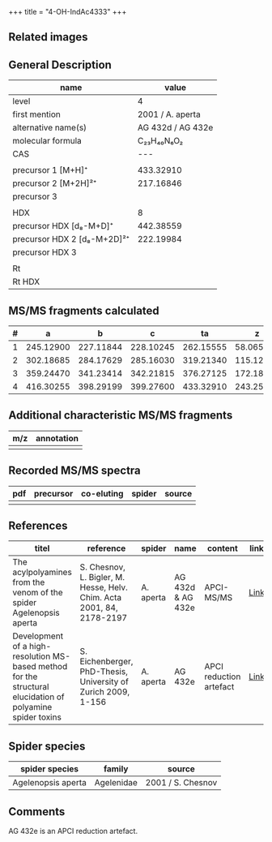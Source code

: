 +++
title = "4-OH-IndAc4333"
+++

## Related images

## General Description

| name                        | value             |
|-----------------------------|-------------------|
| level                       | 4                 |
| first mention               | 2001 / A. aperta  |
| alternative name(s)         | AG 432d / AG 432e |
| molecular formula           | C₂₃H₄₀N₆O₂        |
| CAS                         | ---               |
|                             |                   |
| precursor 1 [M+H]⁺          | 433.32910         |
| precursor 2 [M+2H]²⁺        | 217.16846         |
| precursor 3                 |                   |
|                             |                   |
| HDX                         | 8                 |
| precursor HDX   [d₈-M+D]⁺   | 442.38559         |
| precursor HDX 2 [d₈-M+2D]²⁺ | 222.19984         |
| precursor HDX 3             |                   |
|                             |                   |
| Rt                          |                   |
| Rt HDX                      |                   |

## MS/MS fragments calculated

| # | a         | b         | c         | ta        | z         | y         | tz        |
|---|-----------|-----------|-----------|-----------|-----------|-----------|-----------|
| 1 | 245.12900 | 227.11844 | 228.10245 | 262.15555 | 58.06567  | 41.03912  | 75.09222  |
| 2 | 302.18685 | 284.17629 | 285.16030 | 319.21340 | 115.12352 | 98.09697  | 132.15007 |
| 3 | 359.24470 | 341.23414 | 342.21815 | 376.27125 | 172.18137 | 155.15482 | 189.20792 |
| 4 | 416.30255 | 398.29199 | 399.27600 | 433.32910 | 243.25487 | 226.22832 | 260.28142 |

## Additional characteristic MS/MS fragments

| m/z       | annotation |
|-----------|------------|
|           |            |

## Recorded MS/MS spectra

| pdf | precursor | co-eluting | spider    | source                              |
|-----|-----------|------------|-----------|-------------------------------------|
|     |           |            |           |                                     |

## References

| titel                                                                                                      | reference                                                             | spider    | name              | content                 | link                                                                                                                          |
|------------------------------------------------------------------------------------------------------------|-----------------------------------------------------------------------|-----------|-------------------|-------------------------|-------------------------------------------------------------------------------------------------------------------------------|
| The acylpolyamines from the venom of the spider Agelenopsis aperta                                         | S. Chesnov, L. Bigler, M. Hesse, Helv. Chim. Acta 2001, 84, 2178-2197 | A. aperta | AG 432d & AG 432e | APCI-MS/MS              | [Link](https://onlinelibrary.wiley.com/doi/abs/10.1002/1522-2675%2820010815%2984%3A8%3C2178%3A%3AAID-HLCA2178%3E3.0.CO%3B2-N) |
| Development of a high-resolution MS-based method for the structural elucidation of polyamine spider toxins | S. Eichenberger, PhD-Thesis, University of Zurich 2009, 1-156         | A. aperta | AG 432e           | APCI reduction artefact | [Link](https://www.zora.uzh.ch/id/eprint/12787/1/Eichenberger.pdf)                                                            |

## Spider species

| spider species     | family     | source            |
|--------------------|------------|-------------------|
| Agelenopsis aperta | Agelenidae | 2001 / S. Chesnov |

## Comments
AG 432e is an APCI reduction artefact.